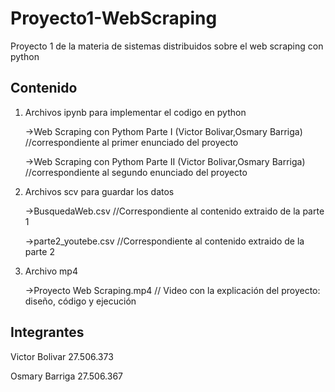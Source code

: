 # Proyecto1-WebScraping
Proyecto 1 de la materia de sistemas distribuidos sobre el web scraping con python

## Contenido
1. Archivos ipynb para implementar el codigo en python

    ->Web Scraping con Pythom Parte I (Victor Bolivar,Osmary Barriga) //correspondiente al primer enunciado del proyecto
    
    ->Web Scraping con Pythom Parte II (Victor Bolivar,Osmary Barriga) //correspondiente al segundo enunciado del proyecto
   
2. Archivos scv para guardar los datos

    ->BusquedaWeb.csv //Correspondiente al contenido extraido de la parte 1
    
    ->parte2_youtebe.csv //Correspondiente al contenido extraido de la parte 2
 
 3. Archivo mp4
 
     ->Proyecto Web Scraping.mp4 // Video con la explicación del proyecto: diseño, código y ejecución

## Integrantes 
Victor Bolivar 27.506.373

Osmary Barriga 27.506.367
